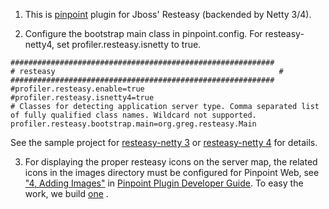 1. This is [pinpoint](https://github.com/naver/pinpoint) plugin for Jboss' Resteasy (backended by Netty 3/4).

2. Configure the bootstrap main class in pinpoint.config. For resteasy-netty4, set profiler.resteasy.isnetty to true.
<pre><code>###########################################################
# resteasy                                                  #
###########################################################
#profiler.resteasy.enable=true
#profiler.resteasy.isnetty4=true
# Classes for detecting application server type. Comma separated list of fully qualified class names. Wildcard not supported.
profiler.resteasy.bootstrap.main=org.greg.resteasy.Main
</code></pre>
See the sample project for [resteasy-netty 3](https://github.com/auslides/netty-resteasy-spring) or [resteasy-netty 4](https://github.com/auslides/netty4-resteasy-spring) for details.

3. For displaying the proper resteasy icons on the server map, the related icons in the images directory must be configured for Pinpoint Web, see ["4, Adding Images"](https://github.com/naver/pinpoint/wiki/Pinpoint-Plugin-Developer-Guide#4-adding-images) in [Pinpoint Plugin Developer Guide](https://github.com/naver/pinpoint/wiki/Pinpoint-Plugin-Developer-Guide). To easy the work, we build  [one](https://github.com/auslides/repository/raw/master/public/pinpoint/pinpoint-web-1.6.0-RC2.war) .
